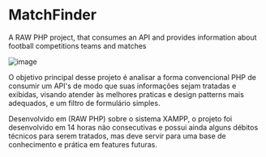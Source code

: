 # MatchFinder
A RAW PHP project, that consumes an API and provides information about football competitions teams and matches

![image](https://github.com/user-attachments/assets/7daa66cd-335d-4457-9a0b-5743195c9f77)

O objetivo principal desse projeto é analisar a forma convencional PHP de consumir um API's de modo que suas informações sejam tratadas e exibidas, visando atender às melhores praticas e design patterns mais adequados, e um filtro de formulário simples.

Desenvolvido em (RAW PHP) sobre o sistema XAMPP, o projeto foi desenvolvido em 14 horas não consecutivas e possui ainda alguns débitos técnicos para serem tratados, mas deve servir para uma base de conhecimento e prática em features futuras.

